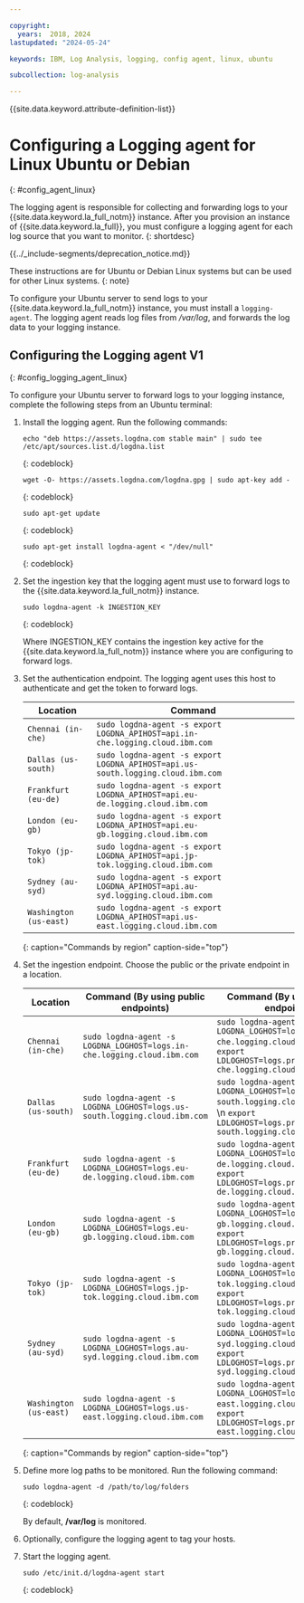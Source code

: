 ```yaml
---

copyright:
  years:  2018, 2024
lastupdated: "2024-05-24"

keywords: IBM, Log Analysis, logging, config agent, linux, ubuntu

subcollection: log-analysis

---
```


{{site.data.keyword.attribute-definition-list}}

# Configuring a Logging agent for Linux Ubuntu or Debian
{: #config_agent_linux}

The logging agent is responsible for collecting and forwarding logs to your {{site.data.keyword.la_full_notm}} instance. After you provision an instance of {{site.data.keyword.la_full}}, you must configure a logging agent for each log source that you want to monitor.
{: shortdesc}

<!-- common deprecation notice -->
{{../_include-segments/deprecation_notice.md}}

These instructions are for Ubuntu or Debian Linux systems but can be used for other Linux systems.
{: note}

To configure your Ubuntu server to send logs to your {{site.data.keyword.la_full_notm}} instance, you must install a `logging-agent`. The logging agent reads log files from */var/log*, and forwards the log data to your logging instance.


## Configuring the Logging agent V1
{: #config_logging_agent_linux}

To configure your Ubuntu server to forward logs to your logging instance, complete the following steps from an Ubuntu terminal:

1. Install the logging agent. Run the following commands:

    ```text
    echo "deb https://assets.logdna.com stable main" | sudo tee /etc/apt/sources.list.d/logdna.list
    ```
    {: codeblock}

    ```text
    wget -O- https://assets.logdna.com/logdna.gpg | sudo apt-key add -
    ```
    {: codeblock}

    ```text
    sudo apt-get update
    ```
    {: codeblock}

    ```text
    sudo apt-get install logdna-agent < "/dev/null"
    ```
    {: codeblock}

2. Set the ingestion key that the logging agent must use to forward logs to the {{site.data.keyword.la_full_notm}} instance.

    ```text
    sudo logdna-agent -k INGESTION_KEY
    ```
    {: codeblock}

    Where INGESTION_KEY contains the ingestion key active for the {{site.data.keyword.la_full_notm}} instance where you are configuring to forward logs.

3. Set the authentication endpoint. The logging agent uses this host to authenticate and get the token to forward logs.

    | Location               | Command                                                                         |
    |------------------------|---------------------------------------------------------------------------------|
    | `Chennai (in-che)`     | `sudo logdna-agent -s export LOGDNA_APIHOST=api.in-che.logging.cloud.ibm.com`   |
    | `Dallas (us-south)`    | `sudo logdna-agent -s export LOGDNA_APIHOST=api.us-south.logging.cloud.ibm.com` |
    | `Frankfurt (eu-de)`    | `sudo logdna-agent -s export LOGDNA_APIHOST=api.eu-de.logging.cloud.ibm.com`    |
    | `London (eu-gb)`       | `sudo logdna-agent -s export LOGDNA_APIHOST=api.eu-gb.logging.cloud.ibm.com`    |
    | `Tokyo (jp-tok)`       | `sudo logdna-agent -s export LOGDNA_APIHOST=api.jp-tok.logging.cloud.ibm.com`   |
    | `Sydney (au-syd)`      | `sudo logdna-agent -s export LOGDNA_APIHOST=api.au-syd.logging.cloud.ibm.com`   |
    | `Washington (us-east)` | `sudo logdna-agent -s export LOGDNA_APIHOST=api.us-east.logging.cloud.ibm.com`  |
    {: caption="Commands by region" caption-side="top"}

4. Set the ingestion endpoint. Choose the public or the private endpoint in a location.

    | Location               | Command (By using public endpoints)                                       | Command (By using private endpoints)                                                                                                                     |
    |------------------------|---------------------------------------------------------------------------|----------------------------------------------------------------------------------------------------------------------------------------------------------|
    | `Chennai (in-che)`     | `sudo logdna-agent -s LOGDNA_LOGHOST=logs.in-che.logging.cloud.ibm.com`   | `sudo logdna-agent -s LOGDNA_LOGHOST=logs.private.in-che.logging.cloud.ibm.com`  \n  \n `export LDLOGHOST=logs.private.in-che.logging.cloud.ibm.com`     |
    | `Dallas (us-south)`    | `sudo logdna-agent -s LOGDNA_LOGHOST=logs.us-south.logging.cloud.ibm.com` | `sudo logdna-agent -s LOGDNA_LOGHOST=logs.private.us-south.logging.cloud.ibm.com`  \n  \n `export LDLOGHOST=logs.private.us-south.logging.cloud.ibm.com` |
    | `Frankfurt (eu-de)`    | `sudo logdna-agent -s LOGDNA_LOGHOST=logs.eu-de.logging.cloud.ibm.com`    | `sudo logdna-agent -s LOGDNA_LOGHOST=logs.private.eu-de.logging.cloud.ibm.com`  \n  \n `export LDLOGHOST=logs.private.eu-de.logging.cloud.ibm.com`       |
    | `London (eu-gb)`       | `sudo logdna-agent -s LOGDNA_LOGHOST=logs.eu-gb.logging.cloud.ibm.com`    | `sudo logdna-agent -s LOGDNA_LOGHOST=logs.private.eu-gb.logging.cloud.ibm.com`  \n  \n `export LDLOGHOST=logs.private.eu-gb.logging.cloud.ibm.com`       |
    | `Tokyo (jp-tok)`       | `sudo logdna-agent -s LOGDNA_LOGHOST=logs.jp-tok.logging.cloud.ibm.com`   | `sudo logdna-agent -s LOGDNA_LOGHOST=logs.private.jp-tok.logging.cloud.ibm.com`  \n  \n `export LDLOGHOST=logs.private.jp-tok.logging.cloud.ibm.com`     |
    | `Sydney (au-syd)`      | `sudo logdna-agent -s LOGDNA_LOGHOST=logs.au-syd.logging.cloud.ibm.com`   | `sudo logdna-agent -s LOGDNA_LOGHOST=logs.private.au-syd.logging.cloud.ibm.com`  \n  \n `export LDLOGHOST=logs.private.au-syd.logging.cloud.ibm.com`     |
    | `Washington (us-east)` | `sudo logdna-agent -s LOGDNA_LOGHOST=logs.us-east.logging.cloud.ibm.com`  | `sudo logdna-agent -s LOGDNA_LOGHOST=logs.private.us-east.logging.cloud.ibm.com`  \n  \n `export LDLOGHOST=logs.private.us-east.logging.cloud.ibm.com`   |
    {: caption="Commands by region" caption-side="top"}

5. Define more log paths to be monitored. Run the following command:

    ```text
    sudo logdna-agent -d /path/to/log/folders
    ```
    {: codeblock}

    By default, **/var/log** is monitored.

6. Optionally, configure the logging agent to tag your hosts.

7. Start the logging agent.

    ```text
    sudo /etc/init.d/logdna-agent start
    ```
    {: codeblock}
